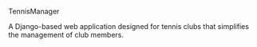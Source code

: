 TennisManager

A Django-based web application designed for tennis clubs that simplifies the management of club members.
